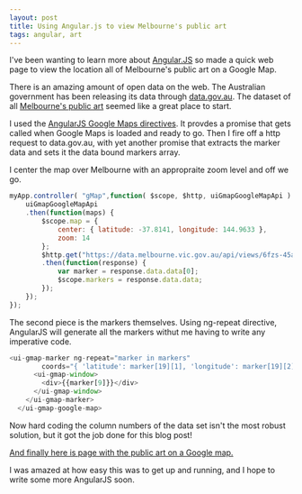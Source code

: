 ```yaml
---
layout: post
title: Using Angular.js to view Melbourne's public art
tags: angular, art
---
```



I've been wanting to learn more about [Angular.JS](https://angularjs.org/) so made a quick web page to view the location all of Melbourne's public art on a Google Map.

There is an amazing amount of open data on the web. The Australian government has been releasing its data through [data.gov.au](https://data.gov.au/). The dataset of all [Melbourne's public art](https://data.melbourne.vic.gov.au/Assets-Infrastructure/Melbourne-Public-Artwork/6fzs-45an) seemed like a great place to start.

I used the [AngularJS Google Maps directives](https://angular-ui.github.io/angular-google-maps/#!/). It provdes a promise that gets called when Google Maps is loaded and ready to go. Then I fire off a http request to data.gov.au, with yet another promise that extracts the marker data and sets it the data bound markers array.

I center the map over Melbourne with an appropraite zoom level and off we go.

~~~Javascript
myApp.controller( "gMap",function( $scope, $http, uiGmapGoogleMapApi ) {
    uiGmapGoogleMapApi
    .then(function(maps) {
        $scope.map = { 
            center: { latitude: -37.8141, longitude: 144.9633 }, 
            zoom: 14 
        };
        $http.get("https://data.melbourne.vic.gov.au/api/views/6fzs-45an/rows.json?accessType=DOWNLOAD")
        .then(function(response) {
            var marker = response.data.data[0];
            $scope.markers = response.data.data;
        });
    });
});
~~~

The second piece is the markers themselves. Using ng-repeat directive, AngularJS will generate all the markers withut me having to write any imperative code.

~~~Javascript
<ui-gmap-marker ng-repeat="marker in markers"
        coords="{ 'latitude': marker[19][1], 'longitude': marker[19][2] }" idkey="marker[0]">
      <ui-gmap-window>
        <div>{{marker[9]}}</div>
      </ui-gmap-window>
    </ui-gmap-marker>
  </ui-gmap-google-map>
~~~

Now hard coding the column numbers of the data set isn't the most robust solution, but it got the job done for this blog post!

[And finally here is page with the public art on a Google map.](/public_art.html)

I was amazed at how easy this was to get up and running, and I hope to write some more AngularJS soon.


